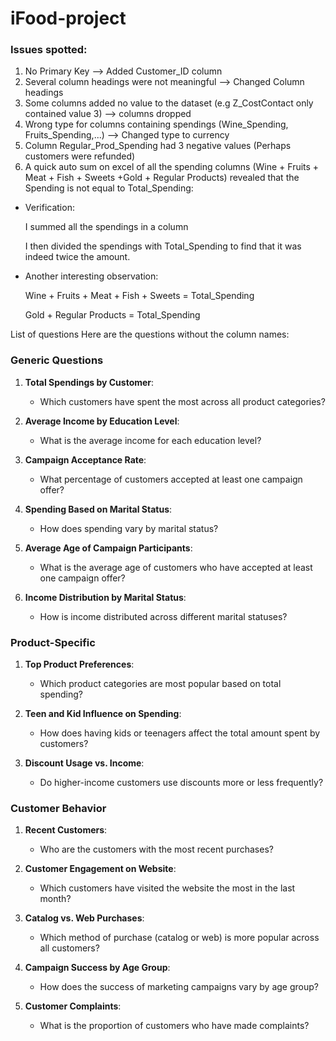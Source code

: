 # iFood-project

### Issues spotted:
1. No Primary Key --> Added Customer_ID column
2. Several column headings were not meaningful --> Changed Column headings
3. Some columns added no value to the dataset (e.g Z_CostContact only contained value 3) --> columns dropped
4. Wrong type for columns containing spendings (Wine_Spending, Fruits_Spending,...) --> Changed type to currency
5. Column Regular_Prod_Spending had 3 negative values (Perhaps customers were refunded)
6. A quick auto sum on excel of all the spending columns (Wine + Fruits + Meat + Fish + Sweets +Gold + Regular Products) revealed that the Spending is not equal to Total_Spending:

- Verification:

   I summed all the spendings in a column
   
   I then divided the spendings with Total_Spending to find that it was indeed twice the amount.

- Another interesting observation:
   
  Wine + Fruits + Meat + Fish + Sweets = Total_Spending
  
  Gold + Regular Products = Total_Spending

List of questions 
Here are the questions without the column names:


### **Generic Questions**
1. **Total Spendings by Customer**: 
   - Which customers have spent the most across all product categories?
   
2. **Average Income by Education Level**: 
   - What is the average income for each education level?

3. **Campaign Acceptance Rate**: 
   - What percentage of customers accepted at least one campaign offer?

4. **Spending Based on Marital Status**: 
   - How does spending vary by marital status?

5. **Average Age of Campaign Participants**: 
   - What is the average age of customers who have accepted at least one campaign offer?



6. **Income Distribution by Marital Status**: 
   - How is income distributed across different marital statuses?


### **Product-Specific**
1. **Top Product Preferences**: 
   - Which product categories are most popular based on total spending?

2. **Teen and Kid Influence on Spending**: 
   - How does having kids or teenagers affect the total amount spent by customers?

3. **Discount Usage vs. Income**: 
   - Do higher-income customers use discounts more or less frequently?

### **Customer Behavior**
1. **Recent Customers**: 
   - Who are the customers with the most recent purchases?

2. **Customer Engagement on Website**: 
   - Which customers have visited the website the most in the last month?

3. **Catalog vs. Web Purchases**: 
   - Which method of purchase (catalog or web) is more popular across all customers?

4. **Campaign Success by Age Group**: 
   - How does the success of marketing campaigns vary by age group?

5. **Customer Complaints**: 
   - What is the proportion of customers who have made complaints?


